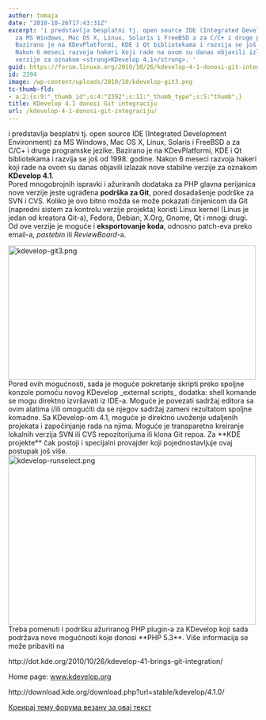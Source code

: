 ```yaml
---
author: tomaja
date: "2010-10-26T17:43:31Z"
excerpt: 'i predstavlja besplatni tj. open source IDE (Integrated Development Environment)
  za MS Windows, Mac OS X, Linux, Solaris i FreeBSD a za C/C+ i druge programske jezike.
  Bazirano je na KDevPlatformi, KDE i Qt bibliotekama i razvija se još od 1998. godine.
  Nakon 6 meseci razvoja hakeri koji rade na ovom su danas objavili izlazak nove stabilne
  verzije za oznakom <strong>KDevelop 4.1</strong>. '
guid: https://forum.linuxo.org/2010/10/26/kdevelop-4-1-donosi-git-integraciju/
id: 2394
image: /wp-content/uploads/2010/10/kdevelop-git3.png
tc-thumb-fld:
- a:2:{s:9:"_thumb_id";s:4:"2392";s:11:"_thumb_type";s:5:"thumb";}
title: KDevelop 4.1 donosi Git integraciju
url: /kdevelop-4-1-donosi-git-integraciju/
---
```

i predstavlja besplatni tj. open source IDE (Integrated Development Environment) za MS Windows, Mac OS X, Linux, Solaris i FreeBSD a za C/C+ i druge programske jezike. Bazirano je na KDevPlatformi, KDE i Qt bibliotekama i razvija se još od 1998. godine. Nakon 6 meseci razvoja hakeri koji rade na ovom su danas objavili izlazak nove stabilne verzije za oznakom **KDevelop 4.1**.  
Pored mnogobrojnih ispravki i аžuriranih dodataka za PHP glavna perijanica nove verzije jeste ugrađena **podrška za Git**, pored dosadašenje podrške za SVN i CVS. Koliko je ovo bitno možda se može pokazati činjenicom da Git (napredni sistem za kontrolu verzije projekta) koristi Linux kernel (Linus je jedan od kreatora Git-a), Fedora, Debian, X.Org, Gnome, Qt i mnogi drugi. Od ove verzije je moguće i **eksportovanje koda**, odnosno patch-eva preko email-a, _pastebin_ ili _ReviewBoard_-a. 

<img class=" size-full wp-image-2392" src="https://linuxo.org/wp-content/uploads/2010/10/kdevelop-git3.png" width="500" height="271" alt="kdevelop-git3.png" srcset="https://linuxo.org/wp-content/uploads/2010/10/kdevelop-git3.png 500w, https://linuxo.org/wp-content/uploads/2010/10/kdevelop-git3-300x163.png 300w" sizes="(max-width: 500px) 100vw, 500px" />  
Pored ovih mogućnosti, sada je moguće pokretanje skripti preko spoljne konzole pomoću novog KDevelop _external scripts_ dodatka: shell komande se mogu direktno izvršavati iz IDE-a. Moguće je povezati sadržaj editora sa ovim alatima i/ili omogućiti da se njegov sadržaj zameni rezultatom spoljne komadne.  
Sa KDevelop-om 4.1, moguće je direktno uvoženje udaljenih projekata i započinjanje rada na njima. Moguće je transparetno kreiranje lokalnih verzija SVN ili CVS repozitorijuma ili klona Git repoa. Za **KDE projekte** čak postoji i specijalni provajder koji pojednostavljuje ovaj postupak još više.

<img class=" size-full wp-image-2393" src="https://linuxo.org/wp-content/uploads/2010/10/kdevelop-runselect.png" width="500" height="343" alt="kdevelop-runselect.png" srcset="https://linuxo.org/wp-content/uploads/2010/10/kdevelop-runselect.png 500w, https://linuxo.org/wp-content/uploads/2010/10/kdevelop-runselect-300x206.png 300w" sizes="(max-width: 500px) 100vw, 500px" />  
Treba pomenuti i podršku ažuriranog PHP plugin-a za KDevelop koji sada podržava nove mogućnosti koje donosi **PHP 5.3**. Više informacija se može pribaviti na 

<p class="info">
  http://dot.kde.org/2010/10/26/kdevelop-41-brings-git-integration/
</p>

<p class="info">
  Home page: <a href="http://www.kdevelop.org/">www.kdevelop.org</a>
</p>

<p class="download">
  http://download.kde.org/download.php?url=stable/kdevelop/4.1.0/
</p>

[Креирај тему форума везану за овај текст](https://linuxo.org/nova-tema-na-forumu/?se_pid=2394)